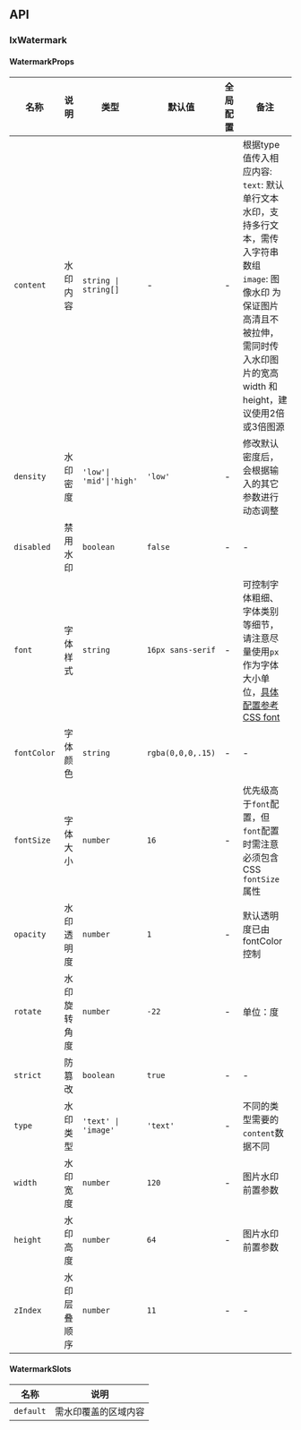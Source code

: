 ## API

### IxWatermark

#### WatermarkProps

| 名称 | 说明 | 类型  | 默认值               | 全局配置 | 备注 |
| --- | --- | --- |-------------------| --- | --- |
| `content` | 水印内容 | `string \| string[]`         | - | - | 根据type值传入相应内容:<br>  `text`: 默认单行文本水印，支持多行文本，需传入字符串数组 <br>`image`: 图像水印 为保证图片高清且不被拉伸，需同时传入水印图片的宽高 width 和 height，建议使用2倍或3倍图源 |
| `density` | 水印密度 | `'low'\| 'mid'\|'high'` | `'low'` | - | 修改默认密度后，会根据输入的其它参数进行动态调整 |
| `disabled` | 禁用水印 | `boolean` | `false`           | - | - |
| `font`  | 字体样式       | `string`                          | `16px sans-serif` | - | 可控制字体粗细、字体类别等细节，请注意尽量使用`px`作为字体大小单位，[具体配置参考 CSS font](https://developer.mozilla.org/docs/Web/CSS/font) |
| `fontColor`   | 字体颜色 | `string` | `rgba(0,0,0,.15)` | - | - |
| `fontSize`    | 字体大小     | `number`                          | `16`              | - | 优先级高于`font`配置，但`font`配置时需注意必须包含CSS `fontSize`属性 |
| `opacity` | 水印透明度   | `number`               | `1`               | - | 默认透明度已由fontColor控制 |
| `rotate` | 水印旋转角度 | `number` | `-22`             | - | 单位：度 |
| `strict` | 防篡改 | `boolean` | `true` | - | - |
| `type` | 水印类型 | `'text' \| 'image'`          | `'text'` | - | 不同的类型需要的`content`数据不同 |
| `width`       | 水印宽度     | `number`                          | `120`             | - | 图片水印前置参数 |
|`height`| 水印高度    | `number` | `64`              | - |图片水印前置参数|
| `zIndex` | 水印层叠顺序 | `number` | `11`              | - | - |

#### WatermarkSlots

| 名称 | 说明 |
| --- | --- |
| `default` | 需水印覆盖的区域内容 |
